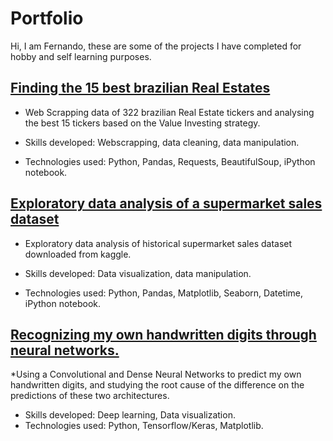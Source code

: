 # Portfolio
Hi, I am Fernando, these are some of the projects I have completed for hobby and self learning purposes. 


## [Finding the 15 best brazilian Real Estates](https://github.com/fernando850/Finding-the-best-brazilian-Real-Estates/blob/main/BrRealestate.ipynb)

* Web Scrapping data of 322 brazilian Real Estate tickers and analysing the best 15 tickers based on the Value Investing strategy.

* Skills developed: Webscrapping, data cleaning, data manipulation.
* Technologies used: Python, Pandas, Requests, BeautifulSoup, iPython notebook.

## [Exploratory data analysis of a supermarket sales dataset](https://github.com/fernando850/Supermaket-Sales/blob/main/supermaket.ipynb)

* Exploratory data analysis of historical supermarket sales dataset downloaded from kaggle.

* Skills developed: Data visualization, data manipulation.
* Technologies used: Python, Pandas, Matplotlib, Seaborn, Datetime, iPython notebook.

## [Recognizing my own handwritten digits through neural networks.](https://github.com/fernando850/My-own-digits-recognizer/blob/main/Digits-Network.ipynb)

*Using a Convolutional and Dense Neural Networks to predict my own handwritten digits, and studying the root cause of the difference on the predictions of these two architectures.

* Skills developed: Deep learning, Data visualization.
* Technologies used: Python, Tensorflow/Keras, Matplotlib. 
